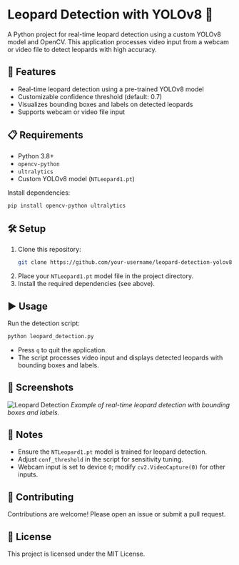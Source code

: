 # Leopard Detection with YOLOv8 🐆

A Python project for real-time leopard detection using a custom YOLOv8 model and OpenCV. This application processes video input from a webcam or video file to detect leopards with high accuracy.

## 🚀 Features
- Real-time leopard detection using a pre-trained YOLOv8 model
- Customizable confidence threshold (default: 0.7)
- Visualizes bounding boxes and labels on detected leopards
- Supports webcam or video file input

## 📋 Requirements
- Python 3.8+
- `opencv-python`
- `ultralytics`
- Custom YOLOv8 model (`NTLeopard1.pt`)

Install dependencies:
```bash
pip install opencv-python ultralytics
```

## 🛠️ Setup
1. Clone this repository:
   ```bash
   git clone https://github.com/your-username/leopard-detection-yolov8.git
   ```
2. Place your `NTLeopard1.pt` model file in the project directory.
3. Install the required dependencies (see above).

## ▶️ Usage
Run the detection script:
```bash
python leopard_detection.py
```
- Press `q` to quit the application.
- The script processes video input and displays detected leopards with bounding boxes and labels.

## 📸 Screenshots
![Leopard Detection](screenshots/detection_example.jpg)
*Example of real-time leopard detection with bounding boxes and labels.*

## 📝 Notes
- Ensure the `NTLeopard1.pt` model is trained for leopard detection.
- Adjust `conf_threshold` in the script for sensitivity tuning.
- Webcam input is set to device `0`; modify `cv2.VideoCapture(0)` for other inputs.

## 🤝 Contributing
Contributions are welcome! Please open an issue or submit a pull request.

## 📜 License
This project is licensed under the MIT License.